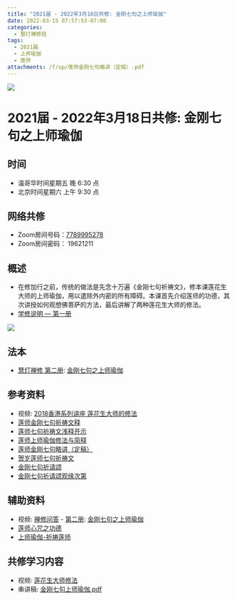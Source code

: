 ```yaml
---
title: "2021届 - 2022年3月18日共修: 金刚七句之上师瑜伽"
date: 2022-03-15 07:57:53-07:00
categories:
  - 慧灯禅修班
tags:
  - 2021届
  - 上师瑜伽
  - 莲师
attachments: /f/up/莲师金刚七句略讲（定稿）.pdf
---
```

![](/f/up/maxresdefault.jpg)

 

# 2021届 - 2022年3月18日共修: 金刚七句之上师瑜伽



## 时间

* 温哥华时间星期五 晚 6:30 点
* 北京时间星期六 上午 9:30 点



## 网络共修

* Zoom房间号码：[7789995278](https://us02web.zoom.us/j/7789995278?pwd=VjZmbWJFY2k2K0E5RVB2cTNIQmhqUT09) 
* Zoom房间密码： 19621211

## 概述

* 在修加行之前，传统的做法是先念十万遍《金刚七句祈祷文》，修本课莲花生大师的上师瑜伽，用以遣除外内密的所有障碍。本课首先介绍莲师的功德，其次讲授如何观想佛菩萨的方法，最后讲解了两种莲花生大师的修法。
* [学修说明 — 第一册](https://fohuifayu.com/index.php/huideng-jiangtang/chanxiuke/zen-01/8649-zen01-instruction?title=%E4%BD%9B%E6%B3%95%E8%9E%8D%E5%85%A5%E7%94%9F%E6%B4%BB)

![](/f/up/padmasambhava.jpg)



## 法本

* [慧灯禅修 第二册](https://fohuifayu.com/index.php/huideng-zhiguang/huideng-chanxiu/di-er-ce): [](<>)[](<>)[](<>)[](<>)[金刚七句之上师瑜伽](https://fohuifayu.com/index.php/huideng-zhiguang/huideng-chanxiu/di-er-ce/9187-a00128)



## 参考资料

* 视频: [2018香港系列讲座 莲花生大师的修法](https://fohuifayu.com/index.php/huideng-jiangtang/fofa-jianxiu/shangshi-yujia/9891-l18105?title=%E9%87%91%E5%88%9A%E4%B8%83%E5%8F%A5%E4%B9%8B%E4%B8%8A%E5%B8%88%E7%91%9C%E4%BC%BD)
* [莲师金刚七句祈祷文释](https://www.zhihuihai.net/%E5%AD%A6%E4%BD%9B%E4%B9%8B%E5%AE%B6/%E5%88%9D%E7%BA%A7%E8%AF%BE%E7%A8%8B/%E5%8A%A0%E8%A1%8C/%E8%8E%B2%E5%B8%88%E9%87%91%E5%88%9A%E4%B8%83%E5%8F%A5%E7%A5%88%E7%A5%B7%E6%96%87%E9%87%8A)
* [莲师七句祈祷文浅释开示](https://www.zhihuihai.net/%E8%8E%B2%E5%B8%88%E4%BF%AE%E6%B3%95/%E8%8E%B2%E5%B8%88%E4%B8%83%E5%8F%A5%E7%A5%88%E7%A5%B7%E6%96%87%E6%B5%85%E9%87%8A%E5%BC%80%E7%A4%BA)
* [莲师上师瑜伽修法与简释](https://www.zhihuihai.net/%E8%8E%B2%E5%B8%88%E4%BF%AE%E6%B3%95/%E8%8E%B2%E5%B8%88%E4%B8%8A%E5%B8%88%E7%91%9C%E4%BC%BD%E4%BF%AE%E6%B3%95%E4%B8%8E%E7%AE%80%E9%87%8A)
* [莲师金刚七句略讲（定稿）](blob:https://huidengvan.com/10429d6e-5b3a-448e-a75d-83716a3dbfac)
* [贺岁莲师七句祈祷文](https://www.zhihuihai.net/%E5%AE%81%E7%8E%9B%E6%B3%95%E8%84%89%E4%BC%A0%E6%89%BF/%E7%B4%A2%E8%BE%BE%E5%90%89%E5%A0%AA%E5%B8%83%E4%BB%81%E6%B3%A2%E5%88%87/%E6%BB%A1%E5%BF%83%E6%AC%A2%E5%96%9C%E5%A0%AA%E5%B8%83%E5%8E%9F%E5%88%9B/%E5%A0%AA%E5%B8%83%E6%96%B0%E5%B9%B4%E7%A5%9D%E7%A6%8F/%E8%B4%BA%E5%B2%81%E8%8E%B2%E5%B8%88%E4%B8%83%E5%8F%A5%E7%A5%88%E7%A5%B7%E6%96%87)
* [金刚七句祈请颂](https://www.xianmixuezi.com/%E6%B3%95%E9%97%A8%E7%B1%BB/%E4%B8%80%E8%8E%B2%E5%B8%88%E6%B3%95%E9%97%A8/%E9%87%91%E5%88%9A%E4%B8%83%E5%8F%A5%E7%A5%88%E8%AF%B7%E9%A2%82)
* [金刚七句祈请颂观缘次第](https://www.xianmixuezi.com/%E6%B3%95%E9%97%A8%E7%B1%BB/%E4%B8%80%E8%8E%B2%E5%B8%88%E6%B3%95%E9%97%A8/%E9%87%91%E5%88%9A%E4%B8%83%E5%8F%A5%E7%A5%88%E8%AF%B7%E9%A2%82%E8%A7%82%E7%BC%98%E6%AC%A1%E7%AC%AC)



## 辅助资料

* 视频: [禅修问答](https://fohuifayu.com/index.php/shipin-jingcui/chanxiu-wenda) - [](<>)[第二册](https://fohuifayu.com/index.php/shipin-jingcui/chanxiu-wenda/dierce): [](<>)[](<>)[](<>)[](<>)[金刚七句之上师瑜伽](https://fohuifayu.com/index.php/shipin-jingcui/chanxiu-wenda/dierce/jgqjzssyj)
* [莲师心咒之功德](https://www.zhihuihai.net/%E6%99%BA%E6%82%B2%E5%AD%A6%E5%A0%82/2023%E5%AD%A6%E5%A0%82/%E8%8E%B2%E5%B8%88%E5%BF%83%E5%92%92%E4%B9%8B%E5%8A%9F%E5%BE%B7)
* [上师瑜伽-祈祷莲师](https://www.zhihuihai.net/%E5%AD%A6%E4%BD%9B%E4%B9%8B%E5%AE%B6/%E5%88%9D%E7%BA%A7%E8%AF%BE%E7%A8%8B/%E5%8A%A0%E8%A1%8C/%E4%B8%8A%E5%B8%88%E7%91%9C%E4%BC%BD-%E7%A5%88%E7%A5%B7%E8%8E%B2%E5%B8%88)



## 共修学习内容

* 视频: [](<>)[](<>)[](<>)[莲花生大师修法](https://fohuifayu.com/index.php/huideng-jiangtang/chanxiuke/zen-02/8254-l12031)
* 串讲稿: [](<>)[](<>)[金刚七句上师瑜伽.pdf](https://s3.ap-northeast-1.wasabisys.com/hdcx/hdv/f/up/%E9%87%91%E5%88%9A%E4%B8%83%E5%8F%A5%E4%B8%8A%E5%B8%88%E7%91%9C%E4%BC%BD.pdf)
